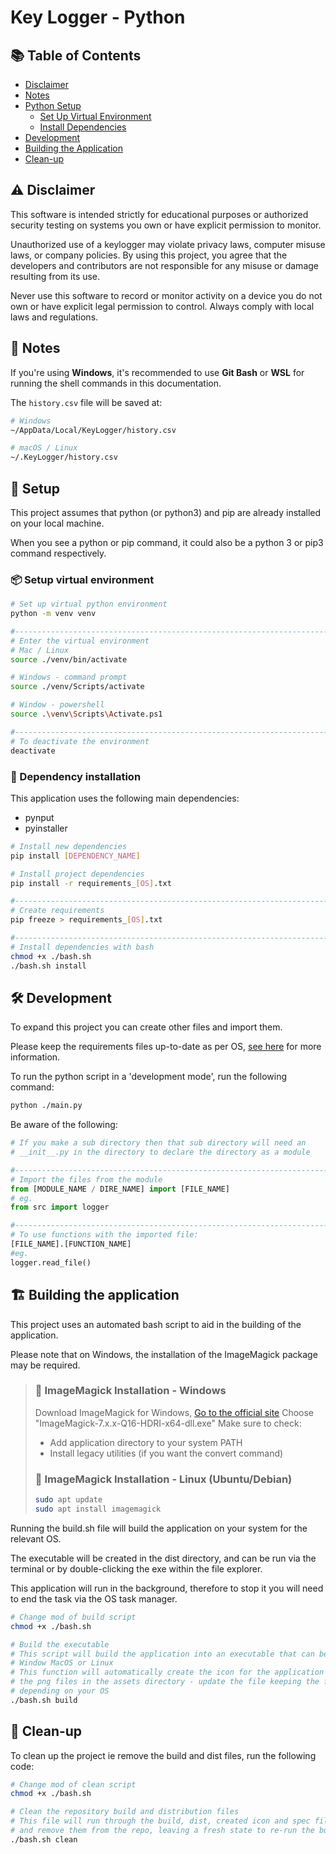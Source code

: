 # Key Logger - Python

## 📚 Table of Contents

- [Disclaimer](#⚠️-disclaimer)
- [Notes](#📝-notes)
- [Python Setup](#🔧-setup)
  - [Set Up Virtual Environment](#📦-set-up-virtual-environment)
  - [Install Dependencies](#🧩-dependency-installtion)
- [Development](#🛠️-development)
- [Building the Application](#🏗️-building-the-application)
- [Clean-up](#🧹-clean-up)

## ⚠️ Disclaimer

This software is intended strictly for educational purposes or authorized security testing on systems you own or have explicit permission to monitor.

Unauthorized use of a keylogger may violate privacy laws, computer misuse laws, or company policies.
By using this project, you agree that the developers and contributors are not responsible for any misuse or damage resulting from its use.

Never use this software to record or monitor activity on a device you do not own or have explicit legal permission to control. Always comply with local laws and regulations.

## 📝 Notes

If you're using **Windows**, it's recommended to use **Git Bash** or **WSL** for running the shell commands in this documentation.

The `history.csv` file will be saved at:

```bash
# Windows
~/AppData/Local/KeyLogger/history.csv

# macOS / Linux
~/.KeyLogger/history.csv
```

## 🔧 Setup

This project assumes that python (or python3) and pip are already installed on your local machine.

When you see a python or pip command, it could also be a python 3 or pip3 command respectively.

### 📦 Setup virtual environment

```bash
# Set up virtual python environment
python -m venv venv

#-------------------------------------------------------------------------------
# Enter the virtual environment
# Mac / Linux
source ./venv/bin/activate

# Windows - command prompt
source ./venv/Scripts/activate

# Window - powershell
source .\venv\Scripts\Activate.ps1

#-------------------------------------------------------------------------------
# To deactivate the environment
deactivate
```

### 🧩 Dependency installation

This application uses the following main dependencies:

- pynput
- pyinstaller

```bash
# Install new dependencies
pip install [DEPENDENCY_NAME]

# Install project dependencies
pip install -r requirements_[OS].txt

#-------------------------------------------------------------------------------
# Create requirements
pip freeze > requirements_[OS].txt

#-------------------------------------------------------------------------------
# Install dependencies with bash
chmod +x ./bash.sh
./bash.sh install
```

## 🛠️ Development

To expand this project you can create other files and import them.

Please keep the requirements files up-to-date as per OS, [see here](#dependency-installation) for more information.

To run the python script in a 'development mode', run the following command:

```bash
python ./main.py
```

Be aware of the following:

```python
# If you make a sub directory then that sub directory will need an
# __init__.py in the directory to declare the directory as a module

#-------------------------------------------------------------------------------
# Import the files from the module
from [MODULE_NAME / DIRE_NAME] import [FILE_NAME]
# eg.
from src import logger

#-------------------------------------------------------------------------------
# To use functions with the imported file:
[FILE_NAME].[FUNCTION_NAME]
#eg.
logger.read_file()
```

## 🏗️ Building the application

This project uses an automated bash script to aid in the building of the application.

Please note that on Windows, the installation of the ImageMagick package may be required.

> ### 🧰 ImageMagick Installation - Windows
>
> Download ImageMagick for Windows, [Go to the official site](https://imagemagick.org/script/download.php#windows)
> Choose "ImageMagick-7.x.x-Q16-HDRI-x64-dll.exe"
> Make sure to check:
>
> - Add application directory to your system PATH
> - Install legacy utilities (if you want the convert command)
>
> ### 🧰 ImageMagick Installation - Linux (Ubuntu/Debian)
>
> ```bash
> sudo apt update
> sudo apt install imagemagick
> ```

Running the build.sh file will build the application on your system for the relevant OS.

The executable will be created in the dist directory, and can be run via the terminal or by double-clicking the exe within the file explorer.

This application will run in the background, therefore to stop it you will need to end the task via the OS task manager.

```bash
# Change mod of build script
chmod +x ./bash.sh

# Build the executable
# This script will build the application into an executable that can be run on
# Window MacOS or Linux
# This function will automatically create the icon for the application based on
# the png files in the assets directory - update the file keeping the file name
# depending on your OS
./bash.sh build
```

## 🧹 Clean-up

To clean up the project ie remove the build and dist files, run the following code:

```bash
# Change mod of clean script
chmod +x ./bash.sh

# Clean the repository build and distribution files
# This file will run through the build, dist, created icon and spec files(s)
# and remove them from the repo, leaving a fresh state to re-run the build script
./bash.sh clean
```

